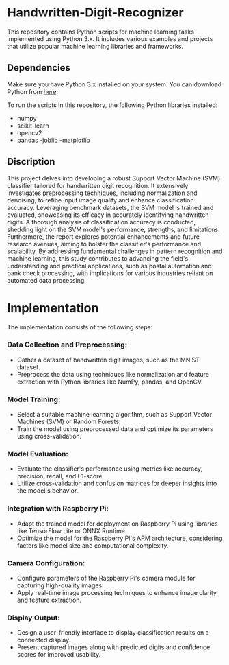 # Handwritten-Digit-Recognizer

This repository contains Python scripts for machine learning tasks implemented using Python 3.x. It includes various examples and projects that utilize popular machine learning libraries and frameworks.

## Dependencies

Make sure you have Python 3.x installed on your system. You can download Python from [here](https://www.python.org/downloads/).

To run the scripts in this repository,  the following Python libraries installed:

- numpy
- scikit-learn
- opencv2
- pandas
-joblib
-matplotlib
## Discription
This project delves into developing a robust Support Vector Machine (SVM) classifier tailored for handwritten digit recognition. It extensively investigates preprocessing techniques, including normalization and denoising, to refine input image quality and enhance classification accuracy. Leveraging benchmark datasets, the SVM model is trained and evaluated, showcasing its efficacy in accurately identifying handwritten digits. A thorough analysis of classification accuracy is conducted, shedding light on the SVM model's performance, strengths, and limitations. Furthermore, the report explores potential enhancements and future research avenues, aiming to bolster the classifier's performance and scalability. By addressing fundamental challenges in pattern recognition and machine learning, this study contributes to advancing the field's understanding and practical applications, such as postal automation and bank check processing, with implications for various industries reliant on automated data processing.

# Implementation



The implementation consists of the following steps:

### Data Collection and Preprocessing:

- Gather a dataset of handwritten digit images, such as the MNIST dataset.
- Preprocess the data using techniques like normalization and feature extraction with Python libraries like NumPy, pandas, and OpenCV.

### Model Training:

- Select a suitable machine learning algorithm, such as Support Vector Machines (SVM) or Random Forests.
- Train the model using preprocessed data and optimize its parameters using cross-validation.

### Model Evaluation:

- Evaluate the classifier's performance using metrics like accuracy, precision, recall, and F1-score.
- Utilize cross-validation and confusion matrices for deeper insights into the model's behavior.

### Integration with Raspberry Pi:

- Adapt the trained model for deployment on Raspberry Pi using libraries like TensorFlow Lite or ONNX Runtime.
- Optimize the model for the Raspberry Pi's ARM architecture, considering factors like model size and computational complexity.

### Camera Configuration:

- Configure parameters of the Raspberry Pi's camera module for capturing high-quality images.
- Apply real-time image processing techniques to enhance image clarity and feature extraction.

### Display Output:

- Design a user-friendly interface to display classification results on a connected display.
- Present captured images along with predicted digits and confidence scores for improved usability.




